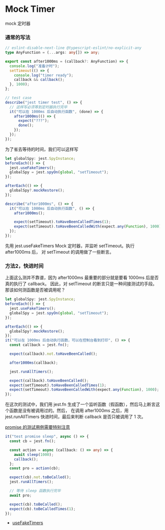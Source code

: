 # Mock Timer 

mock 定时器

### 通常的写法 

```ts
// eslint-disable-next-line @typescript-eslint/no-explicit-any
type AnyFunction = (...args: any[]) => any;

export const after1000ms = (callback?: AnyFunction) => {
  console.log("准备计时");
  setTimeout(() => {
    console.log("timer ready");
    callback && callback();
  }, 1000);
};

```
```ts 
// test case 
describe("jest timer test", () => {
  // 这样写必须等到定时器执行完毕
  it("可以在 1000ms 后自动执行函数", (done) => {
    after1000ms(() => {
      expect("???");
      done();
    });
  });
});
```

为了省去等待的时间，我们可以这样写

```ts 
let globalSpy: jest.SpyInstance;
beforeEach(() => {
  jest.useFakeTimers();
  globalSpy = jest.spyOn(global, "setTimeout");
});

afterEach(() => {
  globalSpy?.mockRestore();
});

describe("after1000ms", () => {
  it("可以在 1000ms 后自动执行函数", () => {
    after1000ms();

    expect(setTimeout).toHaveBeenCalledTimes(1);
    expect(setTimeout).toHaveBeenCalledWith(expect.any(Function), 1000);
  });
});

```
先用 jest.useFakeTimers Mock 定时器，并监听 setTimeout。执行 after1000ms 后， 对 setTimeout 的调用做了一些断言。

### 方法2，快进时间

上面这么测并不靠谱，因为 after1000ms 最重要的部分就是要看 1000ms 后是否真的执行了 callback。 因此，对 setTimeout 的断言只是一种间接测试的手段。 那该如何测函数是否被调用呢？

```ts 
let globalSpy: jest.SpyInstance;
beforeEach(() => {
  jest.useFakeTimers();
  globalSpy = jest.spyOn(global, "setTimeout");
});

afterEach(() => {
  globalSpy?.mockRestore();
});
it("可以在 1000ms 后自动执行函数，可以在控制台看到打印", () => {
  const callback = jest.fn();

  expect(callback).not.toHaveBeenCalled();

  after1000ms(callback);

  jest.runAllTimers();

  expect(callback).toHaveBeenCalled();
  expect(setTimeout).toHaveBeenCalledTimes(1);
  expect(setTimeout).toHaveBeenCalledWith(expect.any(Function), 1000);
});
```
在这次的测试中，我们用 jest.fn 生成了一个监听函数（假函数），然后马上断言这个函数是没有被调用过的。然后， 在调用 after1000ms 之后，用 jest.runAllTimers 快进时间，最后来判断 callback 是否只被调用了 1 次。

[promise 的测试用例需要特别注意](https://stackoverflow.com/questions/52177631/jest-timer-and-promise-dont-work-well-settimeout-and-async-function)

```ts 
it("test promise sleep", async () => {
  const cb = jest.fn();

  const action = async (callback: () => any) => {
    await sleep(1000);
    callback();
  };
  const pro = action(cb);

  expect(cb).not.toBeCalled();
  jest.runAllTimers();

  // 等待 sleep 函数执行完毕
  await pro;

  expect(cb).toBeCalled();
  expect(cb).toBeCalledTimes(1);
});
```


- [useFakeTimers](https://jestjs.io/zh-Hans/docs/jest-object#jestusefaketimersfaketimersconfig)